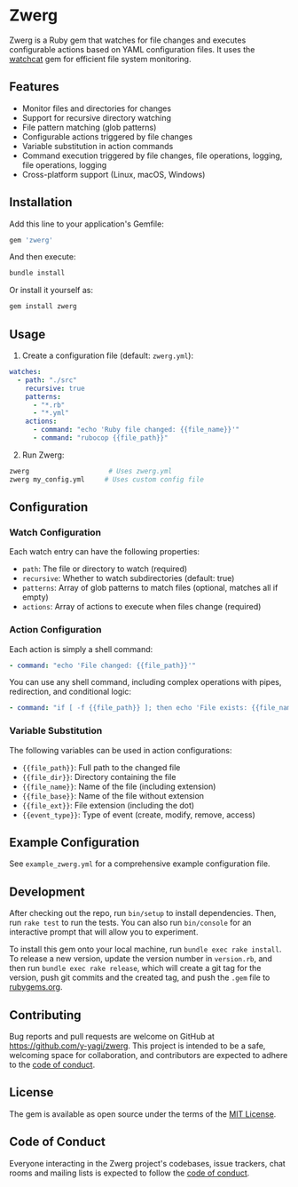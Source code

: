 # Zwerg

Zwerg is a Ruby gem that watches for file changes and executes configurable actions based on YAML configuration files. It uses the [watchcat](https://github.com/y-yagi/watchcat) gem for efficient file system monitoring.

## Features

- Monitor files and directories for changes
- Support for recursive directory watching
- File pattern matching (glob patterns)
- Configurable actions triggered by file changes
- Variable substitution in action commands
- Command execution triggered by file changes, file operations, logging, file operations, logging
- Cross-platform support (Linux, macOS, Windows)

## Installation

Add this line to your application's Gemfile:

```ruby
gem 'zwerg'
```

And then execute:

```bash
bundle install
```

Or install it yourself as:

```bash
gem install zwerg
```

## Usage

1. Create a configuration file (default: `zwerg.yml`):

```yaml
watches:
  - path: "./src"
    recursive: true
    patterns:
      - "*.rb"
      - "*.yml"
    actions:
      - command: "echo 'Ruby file changed: {{file_name}}'"
      - command: "rubocop {{file_path}}"
```

2. Run Zwerg:

```bash
zwerg                    # Uses zwerg.yml
zwerg my_config.yml     # Uses custom config file
```

## Configuration

### Watch Configuration

Each watch entry can have the following properties:

- `path`: The file or directory to watch (required)
- `recursive`: Whether to watch subdirectories (default: true)
- `patterns`: Array of glob patterns to match files (optional, matches all if empty)
- `actions`: Array of actions to execute when files change (required)

### Action Configuration

Each action is simply a shell command:
```yaml
- command: "echo 'File changed: {{file_path}}'"
```

You can use any shell command, including complex operations with pipes, redirection, and conditional logic:
```yaml
- command: "if [ -f {{file_path}} ]; then echo 'File exists: {{file_name}}' >> changes.log; fi"
```

### Variable Substitution

The following variables can be used in action configurations:

- `{{file_path}}`: Full path to the changed file
- `{{file_dir}}`: Directory containing the file
- `{{file_name}}`: Name of the file (including extension)
- `{{file_base}}`: Name of the file without extension
- `{{file_ext}}`: File extension (including the dot)
- `{{event_type}}`: Type of event (create, modify, remove, access)

## Example Configuration

See `example_zwerg.yml` for a comprehensive example configuration file.

## Development

After checking out the repo, run `bin/setup` to install dependencies. Then, run `rake test` to run the tests. You can also run `bin/console` for an interactive prompt that will allow you to experiment.

To install this gem onto your local machine, run `bundle exec rake install`. To release a new version, update the version number in `version.rb`, and then run `bundle exec rake release`, which will create a git tag for the version, push git commits and the created tag, and push the `.gem` file to [rubygems.org](https://rubygems.org).

## Contributing

Bug reports and pull requests are welcome on GitHub at https://github.com/y-yagi/zwerg. This project is intended to be a safe, welcoming space for collaboration, and contributors are expected to adhere to the [code of conduct](https://github.com/y-yagi/zwerg/blob/main/CODE_OF_CONDUCT.md).

## License

The gem is available as open source under the terms of the [MIT License](https://opensource.org/licenses/MIT).

## Code of Conduct

Everyone interacting in the Zwerg project's codebases, issue trackers, chat rooms and mailing lists is expected to follow the [code of conduct](https://github.com/y-yagi/zwerg/blob/main/CODE_OF_CONDUCT.md).
